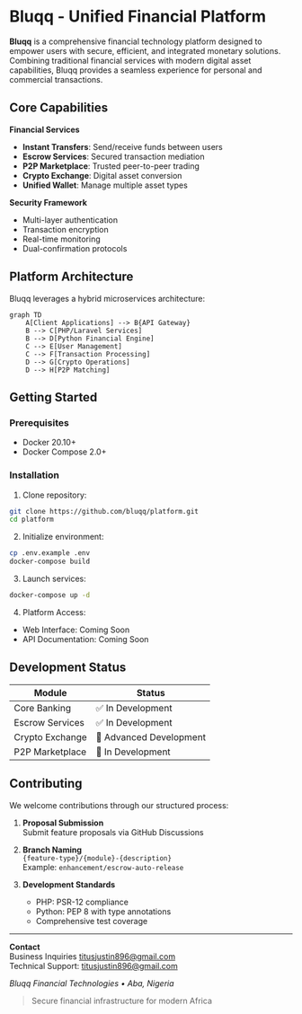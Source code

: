 # Bluqq - Unified Financial Platform 

**Bluqq** is a comprehensive financial technology platform designed to empower users with secure, efficient, and integrated monetary solutions. Combining traditional financial services with modern digital asset capabilities, Bluqq provides a seamless experience for personal and commercial transactions.

## Core Capabilities  
**Financial Services**  
- **Instant Transfers**: Send/receive funds between users  
- **Escrow Services**: Secured transaction mediation  
- **P2P Marketplace**: Trusted peer-to-peer trading  
- **Crypto Exchange**: Digital asset conversion  
- **Unified Wallet**: Manage multiple asset types  

**Security Framework**  
- Multi-layer authentication  
- Transaction encryption  
- Real-time monitoring  
- Dual-confirmation protocols  

## Platform Architecture  
Bluqq leverages a hybrid microservices architecture:  

```mermaid
graph TD
    A[Client Applications] --> B{API Gateway}
    B --> C[PHP/Laravel Services]
    B --> D[Python Financial Engine]
    C --> E[User Management]
    C --> F[Transaction Processing]
    D --> G[Crypto Operations]
    D --> H[P2P Matching]
```

## Getting Started  

### Prerequisites  
- Docker 20.10+  
- Docker Compose 2.0+  

### Installation  
1. Clone repository:  
```bash
git clone https://github.com/bluqq/platform.git
cd platform
```

2. Initialize environment:  
```bash
cp .env.example .env
docker-compose build
```

3. Launch services:  
```bash
docker-compose up -d
```

4. Platform Access:  
- Web Interface: Coming Soon  
- API Documentation: Coming Soon  

## Development Status  

| Module | Status |  
|--------|--------|  
| Core Banking | ✅ In Development |  
| Escrow Services | ✅ In Development |  
| Crypto Exchange | 🚧 Advanced Development |  
| P2P Marketplace | 🚧 In Development |  

## Contributing  
We welcome contributions through our structured process:  

1. **Proposal Submission**  
   Submit feature proposals via GitHub Discussions  
   
2. **Branch Naming**  
   `{feature-type}/{module}-{description}`  
   Example: `enhancement/escrow-auto-release`  

3. **Development Standards**  
   - PHP: PSR-12 compliance  
   - Python: PEP 8 with type annotations  
   - Comprehensive test coverage  

---

**Contact**  
Business Inquiries titusjustin896@gmail.com  
Technical Support: titusjustin896@gmail.com 

*Bluqq Financial Technologies • Aba, Nigeria*  

> Secure financial infrastructure for modern Africa
